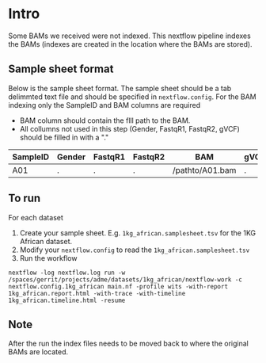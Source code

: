 # Intro

Some BAMs we received were not indexed. This nextflow pipeline indexes the BAMs (indexes are created in the location where the BAMs are stored).


## Sample sheet format

Below is the sample sheet format. The sample sheet should be a tab delimmted text file and should be specified in `nextflow.config`.  For the BAM indexing only the SampleID and BAM columns are required

- BAM column should contain the flll path to the BAM.
- All collumns not used in this step (Gender, FastqR1, FastqR2, gVCF) should be filled in with a "." 


| SampleID | Gender | FastqR1 | FastqR2 | BAM | gVCF |
| -------- | ------ | ------- | ------- | --- | ---- |
| A01      | .      | .       | .       | /pathto/A01.bam | . |


## To run

For each dataset
1) Create your sample sheet. E.g. `1kg_african.samplesheet.tsv` for the 1KG African dataset.
2) Modify your `nextflow.config` to read the `1kg_african.samplesheet.tsv`
3) Run the workflow

```
nextflow -log nextflow.log run -w /spaces/gerrit/projects/adme/datasets/1kg_african/nextflow-work -c nextflow.config.1kg_african main.nf -profile wits -with-report 1kg_african.report.html -with-trace -with-timeline 1kg_african.timeline.html -resume
```

## Note
After the run the index files needs to be moved back to where the original BAMs are located.

